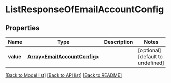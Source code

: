 # ListResponseOfEmailAccountConfig

## Properties
Name | Type | Description | Notes
------------ | ------------- | ------------- | -------------
**value** | [**Array&lt;EmailAccountConfig&gt;**](EmailAccountConfig.md) |  | [optional] [default to undefined]



[[Back to Model list]](README.md#documentation-for-models) [[Back to API list]](README.md#documentation-for-api-endpoints) [[Back to README]](README.md)
